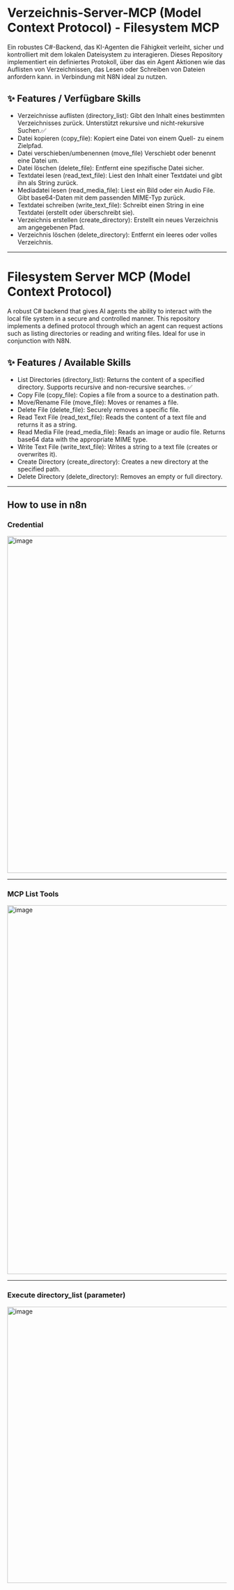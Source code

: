 # Verzeichnis-Server-MCP (Model Context Protocol) - Filesystem MCP
Ein robustes C#-Backend, das KI-Agenten die Fähigkeit verleiht, sicher und kontrolliert mit dem lokalen Dateisystem zu interagieren. Dieses Repository implementiert ein definiertes Protokoll, über das ein Agent Aktionen wie das Auflisten von Verzeichnissen, das Lesen oder Schreiben von Dateien anfordern kann. in Verbindung mit N8N ideal zu nutzen.

## ✨ Features / Verfügbare Skills
- Verzeichnisse auflisten (directory_list): Gibt den Inhalt eines bestimmten Verzeichnisses zurück. Unterstützt rekursive und nicht-rekursive Suchen.✅
- Datei kopieren (copy_file): Kopiert eine Datei von einem Quell- zu einem Zielpfad.
- Datei verschieben/umbenennen (move_file) Verschiebt oder benennt eine Datei um.
- Datei löschen (delete_file): Entfernt eine spezifische Datei sicher.
- Textdatei lesen (read_text_file): Liest den Inhalt einer Textdatei und gibt ihn als String zurück. 
- Mediadatei lesen (read_media_file): Liest ein Bild oder ein Audio File. Gibt base64-Daten mit dem passenden MIME-Typ zurück. 
- Textdatei schreiben (write_text_file): Schreibt einen String in eine Textdatei (erstellt oder überschreibt sie).
- Verzeichnis erstellen (create_directory): Erstellt ein neues Verzeichnis am angegebenen Pfad.
- Verzeichnis löschen (delete_directory): Entfernt ein leeres oder volles Verzeichnis.
___
# Filesystem Server MCP (Model Context Protocol)
A robust C# backend that gives AI agents the ability to interact with the local file system in a secure and controlled manner. This repository implements a defined protocol through which an agent can request actions such as listing directories or reading and writing files. Ideal for use in conjunction with N8N.

## ✨ Features / Available Skills
- List Directories (directory_list): Returns the content of a specified directory. Supports recursive and non-recursive searches. ✅
- Copy File (copy_file): Copies a file from a source to a destination path.
- Move/Rename File (move_file): Moves or renames a file.
- Delete File (delete_file): Securely removes a specific file.
- Read Text File (read_text_file): Reads the content of a text file and returns it as a string.
- Read Media File (read_media_file): Reads an image or audio file. Returns base64 data with the appropriate MIME type.
- Write Text File (write_text_file): Writes a string to a text file (creates or overwrites it).
- Create Directory (create_directory): Creates a new directory at the specified path.
- Delete Directory (delete_directory): Removes an empty or full directory.
___
## How to use in n8n
### Credential

<img width="1247" height="772" alt="image" src="https://github.com/user-attachments/assets/4c9d1f9d-1fcd-4791-85bc-296b8f2a67ff" />

___

### MCP List Tools

<img width="845" height="845" alt="image" src="https://github.com/user-attachments/assets/693e5ce9-fe39-40ec-930a-8e04f0f064fe" />

___

### Execute directory_list (parameter)

<img width="1109" height="633" alt="image" src="https://github.com/user-attachments/assets/53523fc9-8ba9-480a-b136-ab8e5c35d3a4" />
